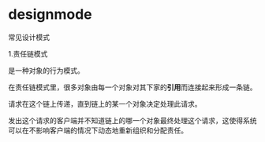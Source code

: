 # designmode
常见设计模式

1.责任链模式

是一种对象的行为模式。

在责任链模式里，很多对象由每一个对象对其下家的**引用**而连接起来形成一条链。

请求在这个链上传递，直到链上的某一个对象决定处理此请求。

发出这个请求的客户端并不知道链上的哪一个对象最终处理这个请求，这使得系统可以在不影响客户端的情况下动态地重新组织和分配责任。